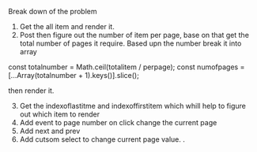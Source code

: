 Break down of the problem

1. Get the all item and render it.
2. Post then figure out the number of item per page, base on that get the total number of pages it require. Based upn the number break it into array

const totalnumber = Math.ceil(totalitem / perpage);
const numofpages = [...Array(totalnumber + 1).keys()].slice();

then render it.

3. Get the indexoflastitme and indexoffirstitem which whill help to figure out which item to render
4. Add event to page number on click change the current page
5. Add next and prev
6. Add cutsom select to change current page value.
   .
